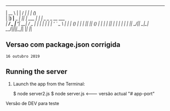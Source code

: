 

  _____           _    __      _ _ _                 
 |  __ \         | |  / _|    | | (_)                
 | |__) |__  _ __| |_| |_ ___ | | |_ _   _ _ __ ___  
 |  ___/ _ \| '__| __|  _/ _ \| | | | | | | '_ ` _ \ 
 | |  | (_) | |  | |_| || (_) | | | | |_| | | | | | |
 |_|   \___/|_|   \__|_| \___/|_|_|_|\__,_|_| |_| |_|
                                                     
                                                     


## Versao com package.json corrigida
    16 outubro 2019




## Running the server


1) Launch the app from the Terminal:

    $ node server2.js
    $ node server.js  <--- versão actual
"# app-port" 

Versão de DEV para teste
